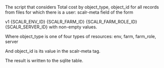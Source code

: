 The script that considers Total cost by object_type, object_id for all records from files for which there is a user: scalr-meta field of the form

v1 {SCALR_ENV_ID} {SCALR_FARM_ID} {SCALR_FARM_ROLE_ID} {SCALR_SERVER_ID} with non-empty values.

Where object_type is one of four types of resources: env, farm, farm_role, server

And object_id is its value in the scalr-meta tag.

The result is written to the sqlite table.
